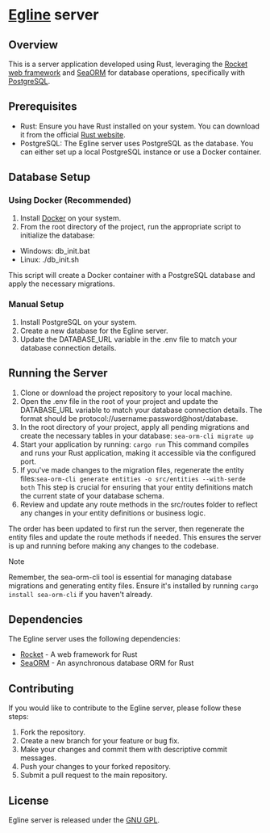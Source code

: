 # [Egline](https://github.com/almerti/Egline) server

## Overview

This is a server application developed using Rust, leveraging the [Rocket web framework](https://rocket.rs/) and [SeaORM](https://www.sea-ql.org/SeaORM/) for database operations, specifically with [PostgreSQL](https://www.postgresql.org/). 

## Prerequisites

- Rust: Ensure you have Rust installed on your system. You can download it from the official [Rust website](https://www.rust-lang.org/tools/install).
- PostgreSQL: The Egline server uses PostgreSQL as the database. You can either set up a local PostgreSQL instance or use a Docker container.

## Database Setup

### Using Docker (Recommended)

1. Install [Docker](https://www.docker.com/get-started/) on your system.
2. From the root directory of the project, run the appropriate script to initialize the database:
 - Windows: db_init.bat
 - Linux: ./db_init.sh

This script will create a Docker container with a PostgreSQL database and apply the necessary migrations.


### Manual Setup

1. Install PostgreSQL on your system.
2. Create a new database for the Egline server.
3. Update the DATABASE_URL variable in the .env file to match your database connection details.
    

## Running the Server

1. Clone or download the project repository to your local machine.
2. Open the .env file in the root of your project and update the DATABASE_URL variable to match your database connection details. The format should be protocol://username:password@host/database.
3. In the root directory of your project, apply all pending migrations and create the necessary tables in your database: ```sea-orm-cli migrate up```
4. Start your application by running: ```cargo run```
This command compiles and runs your Rust application, making it accessible via the configured port.
5. If you've made changes to the migration files, regenerate the entity files:```sea-orm-cli generate entities -o src/entities --with-serde both```
This step is crucial for ensuring that your entity definitions match the current state of your database schema.
6. Review and update any route methods in the src/routes folder to reflect any changes in your entity definitions or business logic.

The order has been updated to first run the server, then regenerate the entity files and update the route methods if needed. This ensures the server is up and running before making any changes to the codebase.

> [!NOTE]
> Remember, the sea-orm-cli tool is essential for managing database migrations and generating entity files. Ensure it's installed by running ```cargo install sea-orm-cli``` if you haven't already.

## Dependencies
The Egline server uses the following dependencies:

- [Rocket](https://rocket.rs/) - A web framework for Rust
- [SeaORM](https://www.sea-ql.org/SeaORM/) - An asynchronous database ORM for Rust

## Contributing
If you would like to contribute to the Egline server, please follow these steps:

1. Fork the repository.
2. Create a new branch for your feature or bug fix.
3. Make your changes and commit them with descriptive commit messages.
4. Push your changes to your forked repository.
5. Submit a pull request to the main repository.

## License
Egline server is released under the [GNU GPL](LICENSE).

